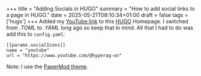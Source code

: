 +++
title = "Adding Socials in HUGO"
summary = "How to add social links to a page in HUGO."
date = 2025-05-21T08:10:34+01:00
draft = false
tags = ['hugo']
+++
Added my [YouTube link](https://www.youtube.com/@hyperag-on) to this [HUGO](https://gohugo.io/) Homepage. I switched from *.TOML* to *.YAML* long ago so keep that in mind.
All that I had to do was add this to `config.yaml`:
```
[[params.socialIcons]]
name = "youtube"
url = "https://www.youtube.com/@hyperag-on"
```

Note: I use the [PaperMod theme](https://themes.gohugo.io/themes/hugo-papermod/).
